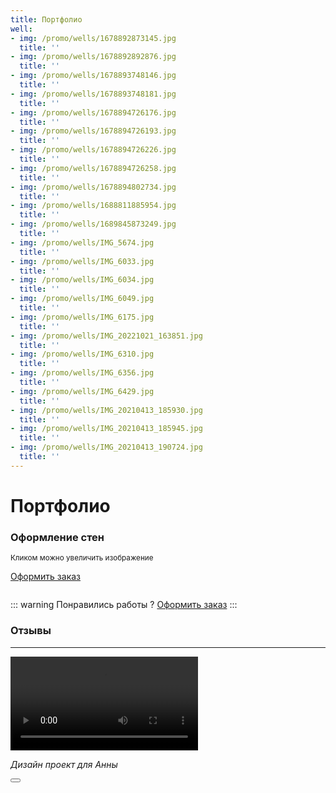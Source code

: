 ```yaml
---
title: Портфолио
well:
- img: /promo/wells/1678892873145.jpg
  title: ''
- img: /promo/wells/1678892892876.jpg
  title: ''
- img: /promo/wells/1678893748146.jpg
  title: ''
- img: /promo/wells/1678893748181.jpg
  title: ''
- img: /promo/wells/1678894726176.jpg
  title: ''
- img: /promo/wells/1678894726193.jpg
  title: ''
- img: /promo/wells/1678894726226.jpg
  title: ''
- img: /promo/wells/1678894726258.jpg
  title: ''
- img: /promo/wells/1678894802734.jpg
  title: ''
- img: /promo/wells/1688811885954.jpg
  title: ''
- img: /promo/wells/1689845873249.jpg
  title: ''
- img: /promo/wells/IMG_5674.jpg
  title: ''
- img: /promo/wells/IMG_6033.jpg
  title: ''
- img: /promo/wells/IMG_6034.jpg
  title: ''
- img: /promo/wells/IMG_6049.jpg
  title: ''
- img: /promo/wells/IMG_6175.jpg
  title: ''
- img: /promo/wells/IMG_20221021_163851.jpg
  title: ''  
- img: /promo/wells/IMG_6310.jpg
  title: ''
- img: /promo/wells/IMG_6356.jpg
  title: ''
- img: /promo/wells/IMG_6429.jpg
  title: ''
- img: /promo/wells/IMG_20210413_185930.jpg
  title: ''
- img: /promo/wells/IMG_20210413_185945.jpg
  title: ''
- img: /promo/wells/IMG_20210413_190724.jpg
  title: ''
---
```


# Портфолио

### Оформление стен

<small>Кликом можно увеличить изображение</small>

[Оформить заказ](https://wa.me/79037538604?text=Здравствуйте,%20Александра.%20Хочу%20заказать%20у%20вас%20оформление%20стен)

<div class="grid-rows-3">
    <div v-for="item in $page.frontmatter.well">
        <figure> 
            <img :src="item.img" :alt="item.title" loading="lazy" class="zoom-custom-imgs" />
        </figure>
    </div>
</div>

::: warning Понравились работы ?
[Оформить заказ](https://wa.me/79037538604?text=Здравствуйте,%20Александра.%20Хочу%20заказать%20у%20вас%20оформление%20стен)
:::

### Отзывы

---

<video class="video" controls>
    <source src="/promo/wells/VID-20211220-WA0013.mp4" type="video/mp4">
    Your browser does not support the video tag.
</video>

_Дизайн проект для Анны_

<Button />

<Footer />